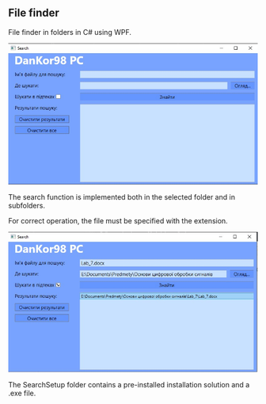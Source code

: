 ## File finder

File finder in folders in C# using WPF.

![Main window](/images/Screenshot_1.jpg)

The search function is implemented both in the selected folder and in subfolders. 

For correct operation, the file must be specified with the extension.

![Work example](/images/Screenshot_2.jpg)

The SearchSetup folder contains a pre-installed installation solution and a .exe file.

